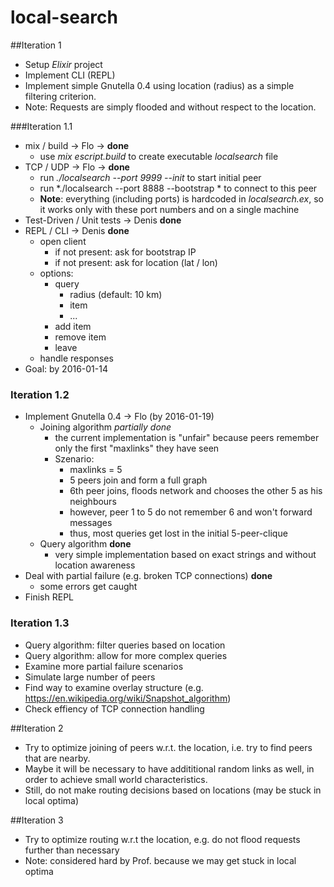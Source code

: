 # local-search

##Iteration 1

* Setup *Elixir* project
* Implement CLI (REPL)
* Implement simple Gnutella 0.4 using location (radius) as a simple filtering criterion.
* Note: Requests are simply flooded and without respect to the location.

###Iteration 1.1

* mix / build -> Flo -> **done** 
    * use *mix escript.build* to create executable *localsearch* file
* TCP / UDP -> Flo -> **done**
    * run *./localsearch --port 9999 --init* to start initial peer
    * run *./localsearch --port 8888 --bootstrap * to connect to this peer
    * **Note**: everything (including ports) is hardcoded in *localsearch.ex*, so it works only with these port numbers and on a single machine
* Test-Driven / Unit tests -> Denis **done**
* REPL / CLI -> Denis **done** 
    * open client
        * if not present: ask for bootstrap IP
        * if not present: ask for location (lat / lon) 
    * options: 
        * query
            - radius (default: 10 km)
            - item
            - ...
        * add item
        * remove item
        * leave
    * handle responses
* Goal: by 2016-01-14

### Iteration 1.2

* Implement Gnutella 0.4 -> Flo (by 2016-01-19)
    * Joining algorithm *partially done*
        *  the current implementation is "unfair" because peers remember only the first "maxlinks" they have seen
        *  Szenario: 
            *  maxlinks = 5
            *  5 peers join and form a full graph
            *  6th peer joins, floods network and chooses the other 5 as his neighbours
            *  however, peer 1 to 5 do not remember 6 and won't forward messages
            *  thus, most queries get lost in the initial 5-peer-clique
    * Query algorithm **done**
        * very simple implementation based on exact strings and without location awareness 
* Deal with partial failure (e.g. broken TCP connections) **done**
    * some errors get caught    
* Finish REPL

### Iteration 1.3

* Query algorithm: filter queries based on location
* Query algorithm: allow for more complex queries
* Examine more partial failure scenarios
* Simulate large number of peers
* Find way to examine overlay structure (e.g. https://en.wikipedia.org/wiki/Snapshot_algorithm)
* Check effiency of TCP connection handling

##Iteration 2

* Try to optimize joining of peers w.r.t. the location, i.e. try to find peers that are nearby.
* Maybe it will be necessary to have addititional random links as well, in order to achieve small world characteristics.
* Still, do not make routing decisions based on locations (may be stuck in local optima)

##Iteration 3
* Try to optimize routing w.r.t the location, e.g. do not flood requests further than necessary
* Note: considered hard by Prof. because we may get stuck in local optima

